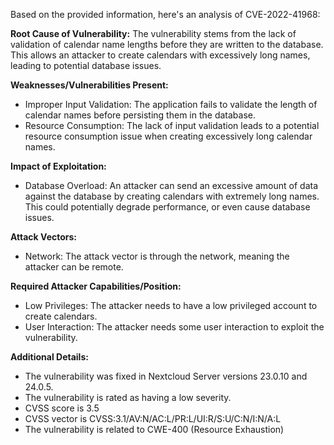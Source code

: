 Based on the provided information, here's an analysis of CVE-2022-41968:

**Root Cause of Vulnerability:**
The vulnerability stems from the lack of validation of calendar name lengths before they are written to the database. This allows an attacker to create calendars with excessively long names, leading to potential database issues.

**Weaknesses/Vulnerabilities Present:**
- Improper Input Validation: The application fails to validate the length of calendar names before persisting them in the database.
- Resource Consumption: The lack of input validation leads to a potential resource consumption issue when creating excessively long calendar names.

**Impact of Exploitation:**
- Database Overload: An attacker can send an excessive amount of data against the database by creating calendars with extremely long names. This could potentially degrade performance, or even cause database issues.

**Attack Vectors:**
- Network: The attack vector is through the network, meaning the attacker can be remote.

**Required Attacker Capabilities/Position:**
- Low Privileges: The attacker needs to have a low privileged account to create calendars.
- User Interaction: The attacker needs some user interaction to exploit the vulnerability.

**Additional Details:**
- The vulnerability was fixed in Nextcloud Server versions 23.0.10 and 24.0.5.
- The vulnerability is rated as having a low severity.
-  CVSS score is 3.5
-  CVSS vector is CVSS:3.1/AV:N/AC:L/PR:L/UI:R/S:U/C:N/I:N/A:L
- The vulnerability is related to CWE-400 (Resource Exhaustion)